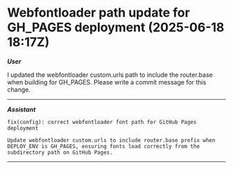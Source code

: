 <!-- Generated by SpecStory -->

# Webfontloader path update for GH_PAGES deployment (2025-06-18 18:17Z)

_**User**_

I updated the webfontloader custom.urls path to include the router.base when building for GH_PAGES. Please write a commit message for this change.

---

_**Assistant**_

```
fix(config): correct webfontloader font path for GitHub Pages deployment

Update webfontloader custom.urls to include router.base prefix when
DEPLOY_ENV is GH_PAGES, ensuring fonts load correctly from the
subdirectory path on GitHub Pages.
```

---

